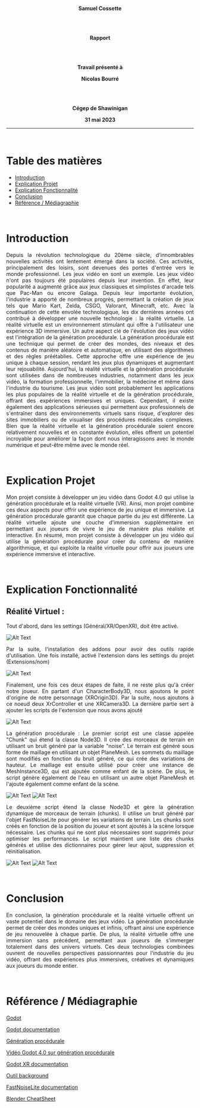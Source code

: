 <div align="center">

<br/>

**Samuel Cossette**

<br/><br/>

**Rapport**

<br/><br/>

**Travail présenté à**

**Nicolas Bourré**

<br/><br/>

**Cégep de Shawinigan**

**31 mai 2023**

</div>

---

<br>

# Table des matières

- [Introduction](#introduction)
- [Explication Projet](#explication-projet)
- [Explication Fonctionnalité](#explication-fonctionnalité)
- [Conclusion](#conclusion)
- [Référence / Médiagraphie](#référence--médiagraphie)

<br>

# Introduction

<div align="justify">

Depuis la révolution technologique du 20ème siècle, d’innombrables nouvelles activités ont lentement émergé dans la société. Ces activités, principalement des loisirs, sont devenues des portes d'entrée vers le monde professionnel. Les jeux vidéo en sont un exemple. Les jeux vidéo n'ont pas toujours été populaires depuis leur invention. En effet, leur popularité a augmenté grâce aux jeux classiques et simplistes d'arcade tels que Pac-Man ou encore Galaga. Depuis leur importante évolution, l'industrie a apporté de nombreux progrès, permettant la création de jeux tels que Mario Kart, Zelda, CSGO, Valorant, Minecraft, etc. Avec la continuation de cette envolée technologique, les dix dernières années ont contribué à développer une nouvelle technologie : la réalité virtuelle. La réalité virtuelle est un environnement stimulant qui offre à l'utilisateur une expérience 3D immersive. Un autre aspect clé de l'évolution des jeux vidéo est l'intégration de la génération procédurale. La génération procédurale est une technique qui permet de créer des mondes, des niveaux et des contenus de manière aléatoire et automatique, en utilisant des algorithmes et des règles préétablies. Cette approche offre une expérience de jeu unique à chaque session, rendant les jeux plus dynamiques et augmentant leur rejouabilité. Aujourd'hui, la réalité virtuelle et la génération procédurale sont utilisées dans de nombreuses industries, notamment dans les jeux vidéo, la formation professionnelle, l'immobilier, la médecine et même dans l'industrie du tourisme. Les jeux vidéo sont probablement les applications les plus populaires de la réalité virtuelle et de la génération procédurale, offrant des expériences immersives et uniques. Cependant, il existe également des applications sérieuses qui permettent aux professionnels de s'entraîner dans des environnements virtuels sans risque, d'explorer des sites immobiliers ou de visualiser des procédures médicales complexes. Bien que la réalité virtuelle et la génération procédurale soient encore relativement nouvelles et en constante évolution, elles offrent un potentiel incroyable pour améliorer la façon dont nous interagissons avec le monde numérique et peut-être même avec le monde réel.

<br>

</div>

# Explication Projet

<div align="justify">

Mon projet consiste à développer un jeu vidéo dans Godot 4.0 qui utilise la génération procédurale et la réalité virtuelle (VR). Ainsi, mon projet combine ces deux aspects pour offrir une expérience de jeu unique et immersive. La génération procédurale garantit que chaque partie du jeu est différente. La réalité virtuelle ajoute une couche d'immersion supplémentaire en permettant aux joueurs de vivre le jeu de manière plus réaliste et interactive. En résumé, mon projet consiste à développer un jeu vidéo qui utilise la génération procédurale pour créer du contenu de manière algorithmique, et qui exploite la réalité virtuelle pour offrir aux joueurs une expérience immersive et interactive.

<br>

</div>

# Explication Fonctionnalité

<div align="justify">

## Réalité Virtuel :

Tout d'abord, dans les settings (Général/XR/OpenXR), doit être activé.

![Alt Text](Activation.JPG)

Par la suite, l'installation des addons pour avoir des outils rapide d'utilisation. Une fois installé, activé l'extension dans les settings du projet (Extensions/nom)

![Alt Text](AddOn.JPG)

Finalement, une fois ces deux étapes de faite, il ne reste plus qu'à créer notre joueur. En partant d'un CharacterBody3D, nous ajoutons le point d'origine de notre personnage (XROrigin3D). Par la suite, nous ajoutons à ce noeud deux XrController et une XRCamera3D. La dernière partie sert à ajouter les scripts de l'extension que nous avons ajouté

![Alt Text](VrPlayer.JPG)

La génération procédurale :
Le premier script est une classe appelée "Chunk" qui étend la classe Node3D. Il crée des morceaux de terrain en utilisant un bruit généré par la variable "noise". Le terrain est généré sous forme de maillage en utilisant un objet PlaneMesh. Les sommets du maillage sont modifiés en fonction du bruit généré, ce qui crée des variations de hauteur. Le maillage est ensuite utilisé pour créer une instance de MeshInstance3D, qui est ajoutée comme enfant de la scène. De plus, le script génère également de l'eau en utilisant un autre objet PlaneMesh et l'ajoute également comme enfant de la scène.

![Alt Text](ChunkScript.JPG)
![Alt Text](ChunkGen.JPG)

Le deuxième script étend la classe Node3D et gère la génération dynamique de morceaux de terrain (chunks). Il utilise un bruit généré par l'objet FastNoiseLite pour générer les variations de terrain. Les chunks sont créés en fonction de la position du joueur et sont ajoutés à la scène lorsque nécessaire. Les chunks qui ne sont plus nécessaires sont supprimés pour optimiser les performances. Le script maintient une liste des chunks générés et utilise des dictionnaires pour gérer leur ajout, suppression et réinitialisation.


![Alt Text](WorldChunk.JPG)
![Alt Text](WorldProcess.JPG)

<br>

<div>

# Conclusion

<div align="justify">

En conclusion, la génération procédurale et la réalité virtuelle offrent un vaste potentiel dans le domaine des jeux vidéo. La génération procédurale permet de créer des mondes uniques et infinis, offrant ainsi une expérience de jeu renouvelée à chaque partie. De plus, la réalité virtuelle offre une immersion sans précédent, permettant aux joueurs de s'immerger totalement dans des univers virtuels. Ces deux technologies combinées ouvrent de nouvelles perspectives passionnantes pour l'industrie du jeu vidéo, offrant des expériences plus immersives, créatives et dynamiques aux joueurs du monde entier.

<br>

<div>

# Référence / Médiagraphie

[Godot](https://en.wikipedia.org/wiki/Godot_(game_engine)#Godot_4)

[Godot documentation](https://docs.godotengine.org/en/stable/)

[Génération procédurale](https://fr.wikipedia.org/wiki/G%C3%A9n%C3%A9ration_proc%C3%A9durale)

[Vidéo Godot 4.0 sur génération procédurale](https://www.youtube.com/watch?v=rcsIMlet7Fw)

[Godot XR documentation](https://docs.godotengine.org/en/latest/tutorials/xr/setting_up_xr.html)

[Outil background](https://skybox.blockadelabs.com/)

[FastNoiseLite documentation](https://docs.godotengine.org/en/stable/classes/class_fastnoiselite.html)

[Blender CheatSheet](https://www.makeuseof.com/tag/blender-keyboard-shortcuts-cheat-sheet-windows/)
